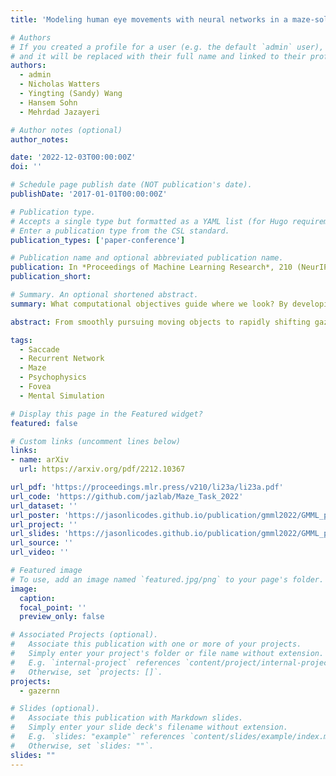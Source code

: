 ```yaml
---
title: 'Modeling human eye movements with neural networks in a maze-solving task'

# Authors
# If you created a profile for a user (e.g. the default `admin` user), write the username (folder name) here
# and it will be replaced with their full name and linked to their profile.
authors:
  - admin
  - Nicholas Watters
  - Yingting (Sandy) Wang
  - Hansem Sohn
  - Mehrdad Jazayeri

# Author notes (optional)
author_notes:

date: '2022-12-03T00:00:00Z'
doi: ''

# Schedule page publish date (NOT publication's date).
publishDate: '2017-01-01T00:00:00Z'

# Publication type.
# Accepts a single type but formatted as a YAML list (for Hugo requirements).
# Enter a publication type from the CSL standard.
publication_types: ['paper-conference']

# Publication name and optional abbreviated publication name.
publication: In *Proceedings of Machine Learning Research*, 210 (NeurIPS 2022 Gaze Meets ML Workshop), 98-112 
publication_short:

# Summary. An optional shortened abstract.
summary: What computational objectives guide where we look? By developing a new neural network framework, GazeRNNs, to model eye movements during maze solving, we found evidence that mental simulation is a potential driver of our eye movements.

abstract: From smoothly pursuing moving objects to rapidly shifting gazes during visual search, humans employ a wide variety of eye movement strategies in different contexts. While eye movements provide a rich window into mental processes, building generative models of eye movements is notoriously difficult, and to date the computational objectives guiding eye movements remain largely a mystery. In this work, we tackled these problems in the context of a canonical spatial planning task, maze-solving. We collected eye movement data from human subjects and built deep generative models of eye movements using a novel differentiable architecture for gaze fixations and gaze shifts. We found that human eye movements are best predicted by a model that is optimized not to perform the task as efficiently as possible but instead to run an internal simulation of an object traversing the maze. This not only provides a generative model of eye movements in this task but also suggests a computational theory for how humans solve the task, namely that humans use mental simulation.

tags:
  - Saccade
  - Recurrent Network
  - Maze
  - Psychophysics
  - Fovea
  - Mental Simulation

# Display this page in the Featured widget?
featured: false

# Custom links (uncomment lines below)
links:
- name: arXiv
  url: https://arxiv.org/pdf/2212.10367

url_pdf: 'https://proceedings.mlr.press/v210/li23a/li23a.pdf'
url_code: 'https://github.com/jazlab/Maze_Task_2022'
url_dataset: ''
url_poster: 'https://jasonlicodes.github.io/publication/gmml2022/GMML_poster.pdf'
url_project: ''
url_slides: 'https://jasonlicodes.github.io/publication/gmml2022/GMML_presentation.pdf'
url_source: ''
url_video: ''

# Featured image
# To use, add an image named `featured.jpg/png` to your page's folder.
image:
  caption: 
  focal_point: ''
  preview_only: false

# Associated Projects (optional).
#   Associate this publication with one or more of your projects.
#   Simply enter your project's folder or file name without extension.
#   E.g. `internal-project` references `content/project/internal-project/index.md`.
#   Otherwise, set `projects: []`.
projects: 
  - gazernn

# Slides (optional).
#   Associate this publication with Markdown slides.
#   Simply enter your slide deck's filename without extension.
#   E.g. `slides: "example"` references `content/slides/example/index.md`.
#   Otherwise, set `slides: ""`.
slides: ""
---
```

